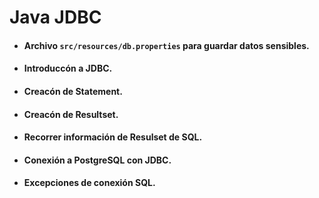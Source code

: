 # Java JDBC

- #### Archivo `src/resources/db.properties` para guardar datos sensibles.
- #### Introduccón a JDBC.
- #### Creacón de Statement.
- #### Creacón de Resultset.
- #### Recorrer información de Resulset de SQL.
- #### Conexión a PostgreSQL con JDBC.
- #### Excepciones de conexión SQL.